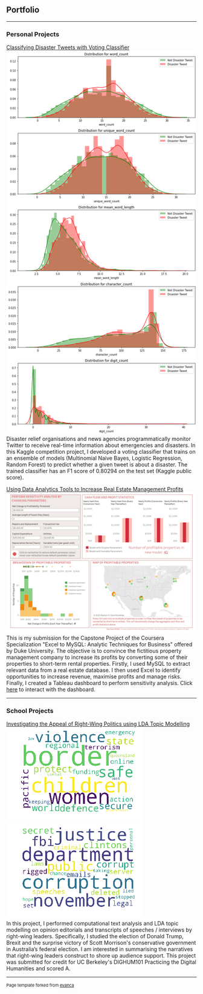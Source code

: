 ## Portfolio

---

### Personal Projects

[Classifying Disaster Tweets with Voting Classifier](https://github.com/GuoXuan97/Kaggle-Project-NLP-with-Disaster-Tweets/blob/master/nlp-with-disaster-tweets.ipynb)
<img src="images/nlp_disaster_tweet_detection.png?raw=true"/><br>
Disaster relief organisations and news agencies programmatically monitor Twitter to receive real-time information about emergencies and disasters. In this Kaggle competition project, I developed a voting classifier that trains on an ensemble of models (Multinomial Naive Bayes, Logistic Regression, Random Forest) to predict whether a given tweet is about a disaster. The trained classifier has an F1 score of 0.80294 on the test set (Kaggle public score).

[Using Data Analytics Tools to Increase Real Estate Management Profits](https://github.com/GuoXuan97/Increasing-Real-Estate-Management-Profits)
<img src="images/Dashboard.jpg?raw=true"/><br>
This is my submission for the Capstone Project of the Coursera Specialization "Excel to MySQL: Analytic Techniques for Business" offered by Duke University. The objective is to convince the fictitious property management company to increase its profits by converting some of their properties to short-term rental properties. Firstly, I used MySQL to extract relevant data from a real estate database. I then used Excel to identify opportunities to increase revenue, maximise profits and manage risks. Finally, I created a Tableau dashboard to perform sensitivity analysis. Click [here](https://public.tableau.com/profile/guo.xuan.wong#!/vizhome/WatershedDashboard_15979878979550/Dashboard1?publish=yes) to interact with the dashboard.

---
### School Projects

[Investigating the Appeal of Right-Wing Politics using LDA Topic Modelling](https://github.com/GuoXuan97/Investigating-the-Appeal-of-Right-Wing-Politics-using-LDA-Topic-Modelling/blob/master/FinalProject.ipynb)<br>
<img src="images/Aus4.png?raw=true"/><br>
<img src="images/Trump3.png?raw=true"/><br>
In this project, I performed computational text analysis and LDA topic modelling on opinion editorials and transcripts of speeches / interviews by right-wing leaders. Specifically, I studied the election of Donald Trump, Brexit and the surprise victory of Scott Morrison's conservative government in Australia’s federal election. I am interested in summarising the narratives that right-wing leaders construct to shore up audience support. This project was submitted for credit for UC Berkeley's DIGHUM101 Practicing the Digital Humanities and scored A.

---
<p style="font-size:11px">Page template forked from <a href="https://github.com/evanca/quick-portfolio">evanca</a></p>
<!-- Remove above link if you don't want to attibute -->

